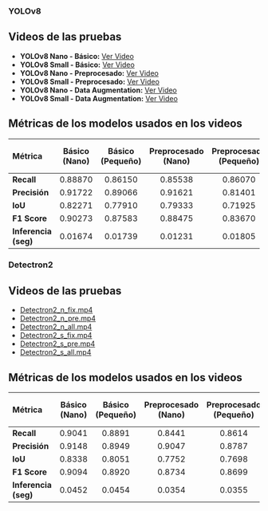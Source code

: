 ### YOLOv8

## Videos de las pruebas

- **YOLOv8 Nano - Básico:** [Ver Video](https://youtu.be/Y-SiBJKqvGo)
- **YOLOv8 Small - Básico:** [Ver Video](https://youtu.be/vAMzdMGJsvg)
- **YOLOv8 Nano - Preprocesado:** [Ver Video](https://youtu.be/2jJWQbW_w84)
- **YOLOv8 Small - Preprocesado:** [Ver Video](https://youtu.be/JfWe1RgWytU)
- **YOLOv8 Nano - Data Augmentation:** [Ver Video](https://youtu.be/C0gjKuo4kXY)
- **YOLOv8 Small - Data Augmentation:** [Ver Video](https://youtu.be/gNJdepY94D8)

## Métricas de los modelos usados en los videos

| **Métrica**         | **Básico (Nano)** | **Básico (Pequeño)** | **Preprocesado (Nano)** | **Preprocesado (Pequeño)** | **Data Augmentation (Nano)** | **Data Augmentation (Pequeño)** |
|:--------------------|:-----------------:|:--------------------:|:-----------------------:|:--------------------------:|:----------------------------:|:------------------------------:|
| **Recall**          |      0.88870      |        0.86150       |        0.85538          |         0.86070             |            0.90914           |            0.88452             |
| **Precisión**       |      0.91722      |        0.89066       |        0.91621          |         0.81401             |            0.88694           |            0.84628             |
| **IoU**             |      0.82271      |        0.77910       |        0.79333          |         0.71925             |            0.81472           |            0.77038             |
| **F1 Score**        |      0.90273      |        0.87583       |        0.88475          |         0.83670             |            0.89790           |            0.83854             |
| **Inferencia (seg)**  |      0.01674      |        0.01739       |        0.01231          |         0.01805             |            0.01226           |            0.01541             |


### Detectron2

## Videos de las pruebas

- [Detectron2_n_fix.mp4](./Detectron2/Detectron2_n_fix.mp4)
- [Detectron2_n_pre.mp4](./Detectron2/Detectron2_n_pre.mp4)
- [Detectron2_n_all.mp4](./Detectron2/Detectron2_n_all.mp4)
- [Detectron2_s_fix.mp4](./Detectron2/Detectron2_s_fix.mp4)
- [Detectron2_s_pre.mp4](./Detectron2/Detectron2_s_pre.mp4)
- [Detectron2_s_all.mp4](./Detectron2/Detectron2_s_all.mp4)

## Métricas de los modelos usados en los videos

| **Métrica**         | **Básico (Nano)** | **Básico (Pequeño)** | **Preprocesado (Nano)** | **Preprocesado (Pequeño)** | **Data Augmentation (Nano)** | **Data Augmentation (Pequeño)** |
|:--------------------|:-----------------:|:--------------------:|:-----------------------:|:--------------------------:|:----------------------------:|:------------------------------:|
| **Recall**          |      0.9041       |        0.8891        |        0.8441           |         0.8614              |            0.8906            |            0.8931              |
| **Precisión**       |      0.9148       |        0.8949        |        0.9047           |         0.8787              |            0.9083            |            0.9016              |
| **IoU**             |      0.8338       |        0.8051        |        0.7752           |         0.7698              |            0.8171            |            0.8138              |
| **F1 Score**        |      0.9094       |        0.8920        |        0.8734           |         0.8699              |            0.8993            |            0.8973              |
| **Inferencia (seg)**  |      0.0452       |        0.0454        |        0.0354           |         0.0355              |            0.0352            |            0.0356              |
